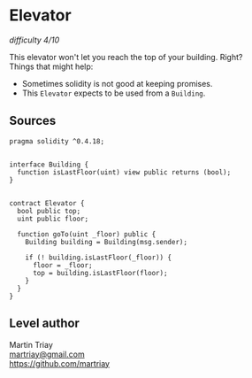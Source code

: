 # Elevator
_difficulty 4/10_

This elevator won't let you reach the top of your building. Right?  
Things that might help:  
- Sometimes solidity is not good at keeping promises.
- This `Elevator` expects to be used from a `Building`.

## Sources
```
pragma solidity ^0.4.18;


interface Building {
  function isLastFloor(uint) view public returns (bool);
}


contract Elevator {
  bool public top;
  uint public floor;

  function goTo(uint _floor) public {
    Building building = Building(msg.sender);

    if (! building.isLastFloor(_floor)) {
      floor = _floor;
      top = building.isLastFloor(floor);
    }
  }
}
```

## Level author  
Martin Triay  
martriay@gmail.com  
https://github.com/martriay  